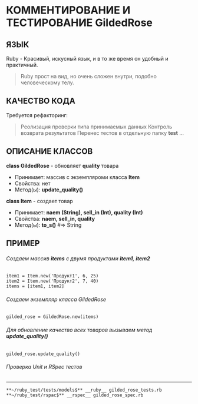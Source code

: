 # КОММЕНТИРОВАНИЕ И ТЕСТИРОВАНИЕ GildedRose

## ЯЗЫК
Ruby - Красивый, искусный язык, и в то же время он удобный и практичный.
> Ruby прост на вид, но очень сложен внутри, подобно человеческому телу.

## КАЧЕСТВО КОДА
  Требуется рефакторинг:
  > Реолизация проверки типа принимаемых данных
  > Контроль возврата результатов
  > Перенес тестов в отдельную папку **test**
  ...

## ОПИСАНИЕ КЛАССОВ
__class GildedRose__ - обновляет __quality__ товара
+ Принимает: массив с экземпляроми класса __Item__
+ Свойства: нет
+ Метод(ы): __update_quality()__

__class Item__ - создает товар
+ Принимает: __naem (String), sell_in (Int), quality (Int)__
+ Свойства: __naem, sell_in, quality__
+ Метод(ы): __to_s()__ #=> String

## ПРИМЕР
###### Создаем массив __items__ с двумя продуктами __item1__, __item2__
    item1 = Item.new('Продукт1', 6, 25)
    item2 = Item.new('Продукт2', 7, 40)
    items = [item1, item2]

###### Создаем экземпляр класса GildedRose
    gilded_rose = GildedRose.new(items)

###### Для обновление качество всех товаров вызываем метод __update_quality()__
    gilded_rose.update_quality()

###### Проверка Unit и RSpec тестов
-----------------------------------
    **~/ruby_test/tests/models$** __ruby__ gilded_rose_tests.rb
    **~/ruby_test/rspac$** __rspec__ gilded_rose_spec.rb